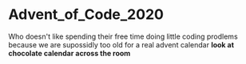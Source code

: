 # Advent_of_Code_2020
 
Who doesn't like spending their free time doing little coding prodlems because we are supossidly too old for a real advent calendar **look at chocolate calendar across the room**